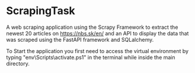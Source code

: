 # ScrapingTask

A web scraping application using the Scrapy Framework to extract the newest 20 articles on https://nbs.sk/en/ and an API to display the data that was scraped using the FastAPI framework and SQLalchemy.

To Start the application you first need to access the virtual environment by typing "env\Scripts\activate.ps1" in the terminal while inside the main directory.

